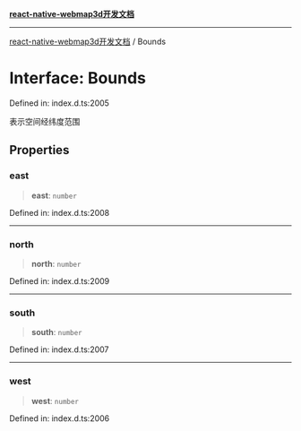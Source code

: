 [**react-native-webmap3d开发文档**](../README.md)

***

[react-native-webmap3d开发文档](../globals.md) / Bounds

# Interface: Bounds

Defined in: index.d.ts:2005

表示空间经纬度范围

## Properties

### east

> **east**: `number`

Defined in: index.d.ts:2008

***

### north

> **north**: `number`

Defined in: index.d.ts:2009

***

### south

> **south**: `number`

Defined in: index.d.ts:2007

***

### west

> **west**: `number`

Defined in: index.d.ts:2006
